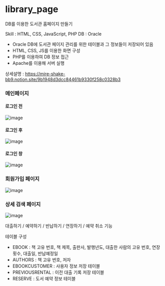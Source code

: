 # library_page
DB를 이용한 도서관 홈페이지 만들기

Skill : HTML, CSS, JavaScript, PHP
DB : Oracle

- Oracle DB에 도서관 페이지 관리를 위한 테이블과 그 정보들이 저장되어 있음
- HTML, CSS, JS를 이용한 화면 구성
- PHP를 이용하여 DB 정보 접근
- Apache를 이용해 서버 실행

상세설명 : https://mire-shake-bb9.notion.site/9b1948d3dcc84461b9330f258c0328b3

### 메인페이지
#### 로그인 전
![image](https://github.com/narlo23/library_page/assets/77222481/3740eca1-98d6-41e0-abfa-e1d10090ecac)
#### 로그인 후
![image](https://github.com/narlo23/library_page/assets/77222481/b72a1713-52f0-4f28-8be9-1cda8582c410)
#### 로그인 창
![image](https://github.com/narlo23/library_page/assets/77222481/adef0ae8-3b22-48ee-858f-785898cd575b)


### 회원가입 페이지
![image](https://github.com/narlo23/library_page/assets/77222481/60f5c385-728b-4a5c-be2a-1945ccb59cda)

### 상세 검색 페이지
![image](https://github.com/narlo23/library_page/assets/77222481/e8a2af89-ceb8-482d-b89e-1f12aa864d68)

대출하기 / 예약하기 / 반납하기 / 연장하기 / 예약 취소 기능

테이블 구성
- EBOOK : 책 고유 번호, 책 제목, 출판사, 발행년도, 대출한 사람의 고유 번호, 연장 횟수, 대출일, 반납예정일
- AUTHORS : 책 고유 번호, 저자
- EBOOKCUSTOMER : 사용자 정보 저장 테이블
- PREVIOUSRENTAL : 이전 대출 기록 저장 테이블
- RESERVE : 도서 예약 정보 테이블

